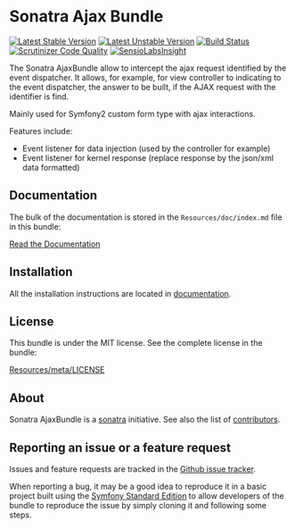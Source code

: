 Sonatra Ajax Bundle
===================

[![Latest Stable Version](https://poser.pugx.org/sonatra/ajax-bundle/v/stable.svg)](https://packagist.org/packages/sonatra/ajax-bundle)
[![Latest Unstable Version](https://poser.pugx.org/sonatra/ajax-bundle/v/unstable.svg)](https://packagist.org/packages/sonatra/ajax-bundle)
[![Build Status](https://travis-ci.org/sonatra/SonatraAjaxBundle.svg)](https://travis-ci.org/sonatra/SonatraAjaxBundle)
[![Scrutinizer Code Quality](https://scrutinizer-ci.com/g/sonatra/SonatraAjaxBundle/badges/quality-score.png)](https://scrutinizer-ci.com/g/sonatra/SonatraAjaxBundle)
[![SensioLabsInsight](https://insight.sensiolabs.com/projects/199a01f9-dd83-4f81-b1d2-c1d4fb00868a/mini.png)](https://insight.sensiolabs.com/projects/199a01f9-dd83-4f81-b1d2-c1d4fb00868a)

The Sonatra AjaxBundle allow to intercept the ajax request identified by the event dispatcher.
It allows, for example, for view controller to indicating to the event dispatcher, the answer 
to be built, if the AJAX request with the identifier is find.

Mainly used for Symfony2 custom form type with ajax interactions.

Features include:

- Event listener for data injection (used by the controller for example)
- Event listener for kernel response (replace response by the json/xml data formatted)

Documentation
-------------

The bulk of the documentation is stored in the `Resources/doc/index.md`
file in this bundle:

[Read the Documentation](Resources/doc/index.md)

Installation
------------

All the installation instructions are located in [documentation](Resources/doc/index.md).

License
-------

This bundle is under the MIT license. See the complete license in the bundle:

[Resources/meta/LICENSE](Resources/meta/LICENSE)

About
-----

Sonatra AjaxBundle is a [sonatra](https://github.com/sonatra) initiative.
See also the list of [contributors](https://github.com/sonatra/SonatraAjaxBundle/contributors).

Reporting an issue or a feature request
---------------------------------------

Issues and feature requests are tracked in the [Github issue tracker](https://github.com/sonatra/SonatraAjaxBundle/issues).

When reporting a bug, it may be a good idea to reproduce it in a basic project
built using the [Symfony Standard Edition](https://github.com/symfony/symfony-standard)
to allow developers of the bundle to reproduce the issue by simply cloning it
and following some steps.
